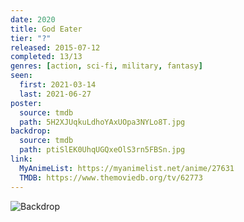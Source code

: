 ```yaml
---
date: 2020
title: God Eater
tier: "?"
released: 2015-07-12
completed: 13/13
genres: [action, sci-fi, military, fantasy]
seen:
  first: 2021-03-14
  last: 2021-06-27
poster:
  source: tmdb
  path: 5H2XJUqkuLdhoYAxUOpa3NYLo8T.jpg
backdrop:
  source: tmdb
  path: ptiSlEK0UhqUGQxeOlS3rn5FBSn.jpg
link:
  MyAnimeList: https://myanimelist.net/anime/27631
  TMDB: https://www.themoviedb.org/tv/62773
---
```


![Backdrop](https://image.tmdb.org/t/p/w1280/oHiyfDq9OMiyQcUJ8fdPJEwA4rR.jpg "Source: TMDB")
